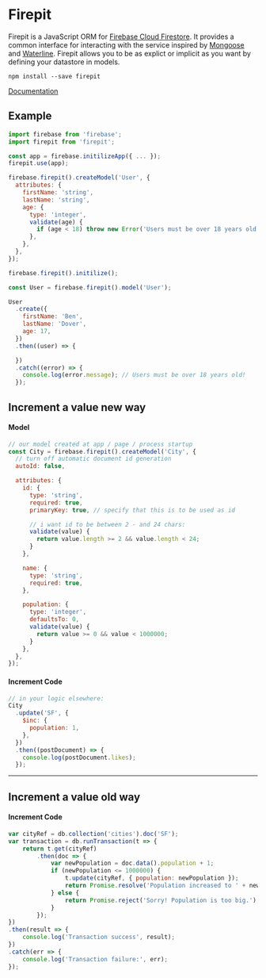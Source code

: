 # Firepit

Firepit is a JavaScript ORM for [Firebase Cloud Firestore](https://firebase.google.com/docs/firestore/). It provides a common interface for interacting with the service inspired by [Mongoose](http://mongoosejs.com/) and [Waterline](https://github.com/balderdashy/waterline). Firepit allows you to be as explict or implicit as you want by defining your datastore in models.

```
npm install --save firepit
```

[Documentation](#)

## Example

```js
import firebase from 'firebase';
import firepit from 'firepit';

const app = firebase.initilizeApp({ ... });
firepit.use(app);

firebase.firepit().createModel('User', {
  attributes: {
    firstName: 'string',
    lastName: 'string',
    age: {
      type: 'integer',
      validate(age) {
        if (age < 18) throw new Error('Users must be over 18 years old!');
      },
    },
  },
});

firebase.firepit().initilize();

const User = firebase.firepit().model('User');

User
  .create({
    firstName: 'Ben',
    lastName: 'Dover',
    age: 17,
  })
  .then((user) => {

  })
  .catch((error) => {
    console.log(error.message); // Users must be over 18 years old!
  });
```


## Increment a value new way

#### Model

```javascript
// our model created at app / page / process startup
const City = firebase.firepit().createModel('City', {
  // turn off automatic document id generation
  autoId: false,

  attributes: {
    id: {
      type: 'string',
      required: true,
      primaryKey: true, // specify that this is to be used as id

      // i want id to be between 2 - and 24 chars:
      validate(value) {
        return value.length >= 2 && value.length < 24;
      }
    },

    name: {
      type: 'string',
      required: true,
    },

    population: {
      type: 'integer',
      defaultsTo: 0,
      validate(value) {
        return value >= 0 && value < 1000000;
      }
    },
  },
});
```

#### Increment Code

```javascript
// in your logic elsewhere:
City
  .update('SF', {
    $inc: {
      population: 1,
    },
  })
  .then((postDocument) => {
    console.log(postDocument.likes);
  });
```



--------

## Increment a value old way

#### Increment Code

```javascript
var cityRef = db.collection('cities').doc('SF');
var transaction = db.runTransaction(t => {
    return t.get(cityRef)
        .then(doc => {
            var newPopulation = doc.data().population + 1;
            if (newPopulation <= 1000000) {
                t.update(cityRef, { population: newPopulation });
                return Promise.resolve('Population increased to ' + newPopulation);
            } else {
                return Promise.reject('Sorry! Population is too big.');
            }
        });
})
.then(result => {
    console.log('Transaction success', result);
})
.catch(err => {
    console.log('Transaction failure:', err);
});
```
